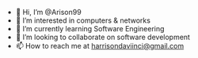 - 👋 Hi, I’m @Arison99
- 👀 I’m interested in computers & networks
- 🌱 I’m currently learning Software Engineering 
- 💞️ I’m looking to collaborate on software development 
- 📫 How to reach me at harrisondaviinci@gmail.com

<!---
Arison99/Arison99 is a ✨ special ✨ repository because its `README.md` (this file) appears on your GitHub profile.
You can click the Preview link to take a look at your changes.
--->
